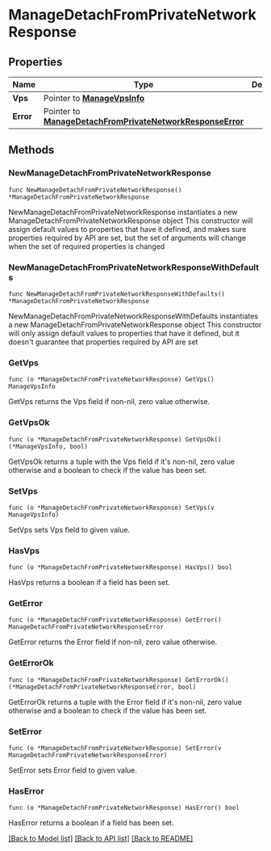 # ManageDetachFromPrivateNetworkResponse

## Properties

Name | Type | Description | Notes
------------ | ------------- | ------------- | -------------
**Vps** | Pointer to [**ManageVpsInfo**](ManageVpsInfo.md) |  | [optional] 
**Error** | Pointer to [**ManageDetachFromPrivateNetworkResponseError**](ManageDetachFromPrivateNetworkResponseError.md) |  | [optional] 

## Methods

### NewManageDetachFromPrivateNetworkResponse

`func NewManageDetachFromPrivateNetworkResponse() *ManageDetachFromPrivateNetworkResponse`

NewManageDetachFromPrivateNetworkResponse instantiates a new ManageDetachFromPrivateNetworkResponse object
This constructor will assign default values to properties that have it defined,
and makes sure properties required by API are set, but the set of arguments
will change when the set of required properties is changed

### NewManageDetachFromPrivateNetworkResponseWithDefaults

`func NewManageDetachFromPrivateNetworkResponseWithDefaults() *ManageDetachFromPrivateNetworkResponse`

NewManageDetachFromPrivateNetworkResponseWithDefaults instantiates a new ManageDetachFromPrivateNetworkResponse object
This constructor will only assign default values to properties that have it defined,
but it doesn't guarantee that properties required by API are set

### GetVps

`func (o *ManageDetachFromPrivateNetworkResponse) GetVps() ManageVpsInfo`

GetVps returns the Vps field if non-nil, zero value otherwise.

### GetVpsOk

`func (o *ManageDetachFromPrivateNetworkResponse) GetVpsOk() (*ManageVpsInfo, bool)`

GetVpsOk returns a tuple with the Vps field if it's non-nil, zero value otherwise
and a boolean to check if the value has been set.

### SetVps

`func (o *ManageDetachFromPrivateNetworkResponse) SetVps(v ManageVpsInfo)`

SetVps sets Vps field to given value.

### HasVps

`func (o *ManageDetachFromPrivateNetworkResponse) HasVps() bool`

HasVps returns a boolean if a field has been set.

### GetError

`func (o *ManageDetachFromPrivateNetworkResponse) GetError() ManageDetachFromPrivateNetworkResponseError`

GetError returns the Error field if non-nil, zero value otherwise.

### GetErrorOk

`func (o *ManageDetachFromPrivateNetworkResponse) GetErrorOk() (*ManageDetachFromPrivateNetworkResponseError, bool)`

GetErrorOk returns a tuple with the Error field if it's non-nil, zero value otherwise
and a boolean to check if the value has been set.

### SetError

`func (o *ManageDetachFromPrivateNetworkResponse) SetError(v ManageDetachFromPrivateNetworkResponseError)`

SetError sets Error field to given value.

### HasError

`func (o *ManageDetachFromPrivateNetworkResponse) HasError() bool`

HasError returns a boolean if a field has been set.


[[Back to Model list]](../README.md#documentation-for-models) [[Back to API list]](../README.md#documentation-for-api-endpoints) [[Back to README]](../README.md)


